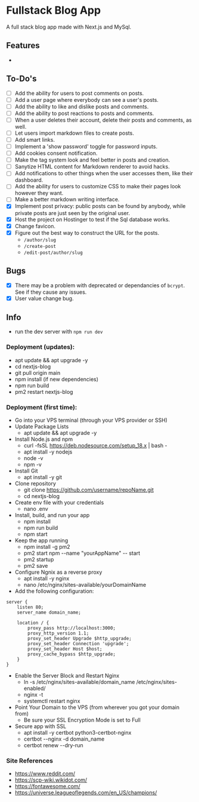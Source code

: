 # Fullstack Blog App

A full stack blog app made with Next.js and MySql.

## Features

- 

## To-Do's

- [ ] Add the ability for users to post comments on posts.
- [ ] Add a user page where everybody can see a user's posts.
- [ ] Add the ability to like and dislike posts and comments.
- [ ] Add the ability to post reactions to posts and comments.
- [ ] When a user deletes their account, delete their posts and comments, as well.
- [ ] Let users import markdown files to create posts.
- [ ] Add smart links.
- [ ] Implement a 'show password' toggle for password inputs.
- [ ] Add cookies consent notification.
- [ ] Make the tag system look and feel better in posts and creation.
- [ ] Sanytize HTML content for Markdown renderer to avoid hacks.
- [ ] Add notifications to   other things when the user accesses them, like their dashboard.
- [ ] Add the ability for users to customize CSS to make their pages look however they want.
- [ ] Make a better markdown writing interface.
- [x] Implement post privacy: public posts can be found by anybody, while private posts are just seen by the original user.
- [x] Host the project on Hostinger to test if the Sql database works.
- [x] Change favicon.
- [x] Figure out the best way to construct the URL for the posts.
  - `/author/slug`
  - `/create-post`
  - `/edit-post/author/slug`

## Bugs

- [x] There may be a problem with deprecated or dependancies of `bcrypt`. See if they cause any issues.
- [x] User value change bug.

## Info

- run the dev server with `npm run dev`

### Deployment (updates):

- apt update && apt upgrade -y
- cd nextjs-blog
- git pull origin main
- npm install (if new dependencies)
- npm run build
- pm2 restart nextjs-blog

### Deployment (first time):

- Go into your VPS terminal (through your VPS provider or SSH)
- Update Package Lists
  - apt update && apt upgrade -y
- Install Node.js and npm
  - curl -fsSL https://deb.nodesource.com/setup_18.x | bash -
  - apt install -y nodejs
  - node -v
  - npm -v
- Install Git
  - apt install -y git
- Clone repository
  - git clone https://github.com/username/repoName.git
  - cd nextjs-blog
- Create env file with your credentials
  - nano .env
- Install, build, and run your app
  - npm install
  - npm run build
  - npm start
- Keep the app running
  - npm install -g pm2
  - pm2 start npm --name "yourAppName" -- start
  - pm2 startup
  - pm2 save
- Configure Ngnix as a reverse proxy
  - apt install -y nginx
  - nano /etc/nginx/sites-available/yourDomainName
- Add the following configuration:

```
server {
    listen 80;
    server_name domain_name;

    location / {
        proxy_pass http://localhost:3000;
        proxy_http_version 1.1;
        proxy_set_header Upgrade $http_upgrade;
        proxy_set_header Connection 'upgrade';
        proxy_set_header Host $host;
        proxy_cache_bypass $http_upgrade;
    }
}
```

- Enable the Server Block and Restart Nginx
  - ln -s /etc/nginx/sites-available/domain_name /etc/nginx/sites-enabled/
  - nginx -t
  - systemctl restart nginx
- Point Your Domain to the VPS (from wherever you got your domain from)
  - Be sure your SSL Encryption Mode is set to Full
- Secure app with SSL
  - apt install -y certbot python3-certbot-nginx
  - certbot --nginx -d domain_name
  - certbot renew --dry-run

### Site References

- https://www.reddit.com/
- https://scp-wiki.wikidot.com/
- https://fontawesome.com/
- https://universe.leagueoflegends.com/en_US/champions/